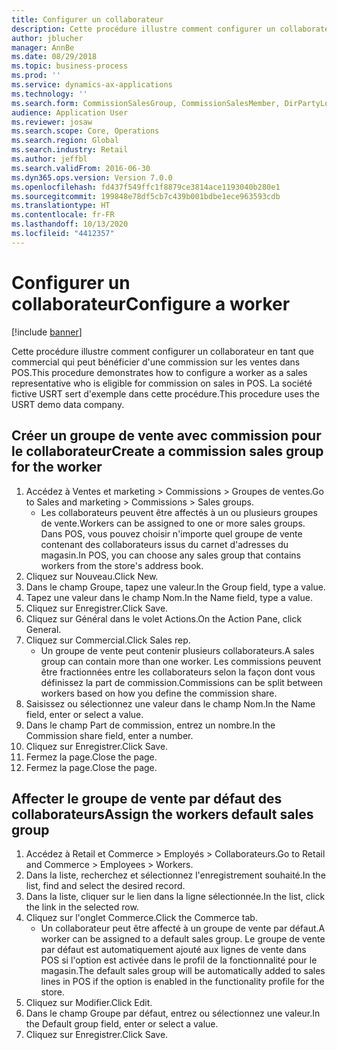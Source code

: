 ```yaml
---
title: Configurer un collaborateur
description: Cette procédure illustre comment configurer un collaborateur en tant que commercial qui peut bénéficier d'une commission sur les ventes dans POS.
author: jblucher
manager: AnnBe
ms.date: 08/29/2018
ms.topic: business-process
ms.prod: ''
ms.service: dynamics-ax-applications
ms.technology: ''
ms.search.form: CommissionSalesGroup, CommissionSalesMember, DirPartyLookup, HcmWorker
audience: Application User
ms.reviewer: josaw
ms.search.scope: Core, Operations
ms.search.region: Global
ms.search.industry: Retail
ms.author: jeffbl
ms.search.validFrom: 2016-06-30
ms.dyn365.ops.version: Version 7.0.0
ms.openlocfilehash: fd437f549ffc1f8879ce3814ace1193040b280e1
ms.sourcegitcommit: 199848e78df5cb7c439b001bdbe1ece963593cdb
ms.translationtype: HT
ms.contentlocale: fr-FR
ms.lasthandoff: 10/13/2020
ms.locfileid: "4412357"
---
```

# <a name="configure-a-worker"></a><span data-ttu-id="21bbf-103"> Configurer un collaborateur</span><span class="sxs-lookup"><span data-stu-id="21bbf-103">Configure a worker</span></span>

[!include [banner](../includes/banner.md)]

<span data-ttu-id="21bbf-104">Cette procédure illustre comment configurer un collaborateur en tant que commercial qui peut bénéficier d'une commission sur les ventes dans POS.</span><span class="sxs-lookup"><span data-stu-id="21bbf-104">This procedure demonstrates how to configure a worker as a sales representative who is eligible for commission on sales in POS.</span></span> <span data-ttu-id="21bbf-105">La société fictive USRT sert d'exemple dans cette procédure.</span><span class="sxs-lookup"><span data-stu-id="21bbf-105">This procedure uses the USRT demo data company.</span></span>


## <a name="create-a-commission-sales-group-for-the-worker"></a><span data-ttu-id="21bbf-106">Créer un groupe de vente avec commission pour le collaborateur</span><span class="sxs-lookup"><span data-stu-id="21bbf-106">Create a commission sales group for the worker</span></span>
1. <span data-ttu-id="21bbf-107">Accédez à Ventes et marketing > Commissions > Groupes de ventes.</span><span class="sxs-lookup"><span data-stu-id="21bbf-107">Go to Sales and marketing > Commissions > Sales groups.</span></span>
    * <span data-ttu-id="21bbf-108">Les collaborateurs peuvent être affectés à un ou plusieurs groupes de vente.</span><span class="sxs-lookup"><span data-stu-id="21bbf-108">Workers can be assigned to one or more sales groups.</span></span> <span data-ttu-id="21bbf-109">Dans POS, vous pouvez choisir n'importe quel groupe de vente contenant des collaborateurs issus du carnet d'adresses du magasin.</span><span class="sxs-lookup"><span data-stu-id="21bbf-109">In POS, you can choose any sales group that contains workers from the store's address book.</span></span>  
2. <span data-ttu-id="21bbf-110">Cliquez sur Nouveau.</span><span class="sxs-lookup"><span data-stu-id="21bbf-110">Click New.</span></span>
3. <span data-ttu-id="21bbf-111">Dans le champ Groupe, tapez une valeur.</span><span class="sxs-lookup"><span data-stu-id="21bbf-111">In the Group field, type a value.</span></span>
4. <span data-ttu-id="21bbf-112">Tapez une valeur dans le champ Nom.</span><span class="sxs-lookup"><span data-stu-id="21bbf-112">In the Name field, type a value.</span></span>
5. <span data-ttu-id="21bbf-113">Cliquez sur Enregistrer.</span><span class="sxs-lookup"><span data-stu-id="21bbf-113">Click Save.</span></span>
6. <span data-ttu-id="21bbf-114">Cliquez sur Général dans le volet Actions.</span><span class="sxs-lookup"><span data-stu-id="21bbf-114">On the Action Pane, click General.</span></span>
7. <span data-ttu-id="21bbf-115">Cliquez sur Commercial.</span><span class="sxs-lookup"><span data-stu-id="21bbf-115">Click Sales rep.</span></span>
    * <span data-ttu-id="21bbf-116">Un groupe de vente peut contenir plusieurs collaborateurs.</span><span class="sxs-lookup"><span data-stu-id="21bbf-116">A sales group can contain more than one worker.</span></span> <span data-ttu-id="21bbf-117">Les commissions peuvent être fractionnées entre les collaborateurs selon la façon dont vous définissez la part de commission.</span><span class="sxs-lookup"><span data-stu-id="21bbf-117">Commissions can be split between workers based on how you define the commission share.</span></span>  
8. <span data-ttu-id="21bbf-118">Saisissez ou sélectionnez une valeur dans le champ Nom.</span><span class="sxs-lookup"><span data-stu-id="21bbf-118">In the Name field, enter or select a value.</span></span>
9. <span data-ttu-id="21bbf-119">Dans le champ Part de commission, entrez un nombre.</span><span class="sxs-lookup"><span data-stu-id="21bbf-119">In the Commission share field, enter a number.</span></span>
10. <span data-ttu-id="21bbf-120">Cliquez sur Enregistrer.</span><span class="sxs-lookup"><span data-stu-id="21bbf-120">Click Save.</span></span>
11. <span data-ttu-id="21bbf-121">Fermez la page.</span><span class="sxs-lookup"><span data-stu-id="21bbf-121">Close the page.</span></span>
12. <span data-ttu-id="21bbf-122">Fermez la page.</span><span class="sxs-lookup"><span data-stu-id="21bbf-122">Close the page.</span></span>

## <a name="assign-the-workers-default-sales-group"></a><span data-ttu-id="21bbf-123">Affecter le groupe de vente par défaut des collaborateurs</span><span class="sxs-lookup"><span data-stu-id="21bbf-123">Assign the workers default sales group</span></span>
1. <span data-ttu-id="21bbf-124">Accédez à Retail et Commerce > Employés > Collaborateurs.</span><span class="sxs-lookup"><span data-stu-id="21bbf-124">Go to Retail and Commerce > Employees > Workers.</span></span>
2. <span data-ttu-id="21bbf-125">Dans la liste, recherchez et sélectionnez l'enregistrement souhaité.</span><span class="sxs-lookup"><span data-stu-id="21bbf-125">In the list, find and select the desired record.</span></span>
3. <span data-ttu-id="21bbf-126">Dans la liste, cliquer sur le lien dans la ligne sélectionnée.</span><span class="sxs-lookup"><span data-stu-id="21bbf-126">In the list, click the link in the selected row.</span></span>
4. <span data-ttu-id="21bbf-127">Cliquez sur l'onglet Commerce.</span><span class="sxs-lookup"><span data-stu-id="21bbf-127">Click the Commerce tab.</span></span>
    * <span data-ttu-id="21bbf-128">Un collaborateur peut être affecté à un groupe de vente par défaut.</span><span class="sxs-lookup"><span data-stu-id="21bbf-128">A worker can be assigned to a default sales group.</span></span> <span data-ttu-id="21bbf-129">Le groupe de vente par défaut est automatiquement ajouté aux lignes de vente dans POS si l'option est activée dans le profil de la fonctionnalité pour le magasin.</span><span class="sxs-lookup"><span data-stu-id="21bbf-129">The default sales group will be automatically added to sales lines in POS if the option is enabled in the functionality profile for the store.</span></span>  
5. <span data-ttu-id="21bbf-130">Cliquez sur Modifier.</span><span class="sxs-lookup"><span data-stu-id="21bbf-130">Click Edit.</span></span>
6. <span data-ttu-id="21bbf-131">Dans le champ Groupe par défaut, entrez ou sélectionnez une valeur.</span><span class="sxs-lookup"><span data-stu-id="21bbf-131">In the Default group field, enter or select a value.</span></span>
7. <span data-ttu-id="21bbf-132">Cliquez sur Enregistrer.</span><span class="sxs-lookup"><span data-stu-id="21bbf-132">Click Save.</span></span>

